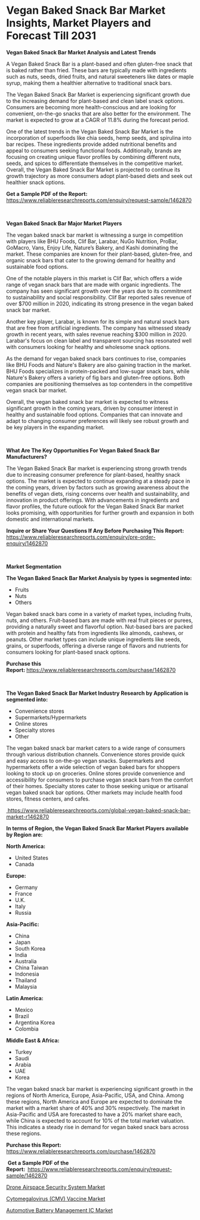 <p><h1>Vegan Baked Snack Bar Market Insights, Market Players and Forecast Till 2031</h1></p><p><strong>Vegan Baked Snack Bar Market Analysis and Latest Trends</strong></p>
<p><p>A Vegan Baked Snack Bar is a plant-based and often gluten-free snack that is baked rather than fried. These bars are typically made with ingredients such as nuts, seeds, dried fruits, and natural sweeteners like dates or maple syrup, making them a healthier alternative to traditional snack bars.</p><p>The Vegan Baked Snack Bar Market is experiencing significant growth due to the increasing demand for plant-based and clean label snack options. Consumers are becoming more health-conscious and are looking for convenient, on-the-go snacks that are also better for the environment. The market is expected to grow at a CAGR of 11.8% during the forecast period.</p><p>One of the latest trends in the Vegan Baked Snack Bar Market is the incorporation of superfoods like chia seeds, hemp seeds, and spirulina into bar recipes. These ingredients provide added nutritional benefits and appeal to consumers seeking functional foods. Additionally, brands are focusing on creating unique flavor profiles by combining different nuts, seeds, and spices to differentiate themselves in the competitive market. Overall, the Vegan Baked Snack Bar Market is projected to continue its growth trajectory as more consumers adopt plant-based diets and seek out healthier snack options.</p></p>
<p><strong>Get a Sample PDF of the Report:&nbsp;</strong> <a href="https://www.reliableresearchreports.com/enquiry/request-sample/1462870">https://www.reliableresearchreports.com/enquiry/request-sample/1462870</a></p>
<p>&nbsp;</p>
<p><strong>Vegan Baked Snack Bar Major Market Players</strong></p>
<p><p>The vegan baked snack bar market is witnessing a surge in competition with players like BHU Foods, Clif Bar, Larabar, NuGo Nutrition, ProBar, GoMacro, Vans, Enjoy Life, Nature’s Bakery, and Kashi dominating the market. These companies are known for their plant-based, gluten-free, and organic snack bars that cater to the growing demand for healthy and sustainable food options.</p><p>One of the notable players in this market is Clif Bar, which offers a wide range of vegan snack bars that are made with organic ingredients. The company has seen significant growth over the years due to its commitment to sustainability and social responsibility. Clif Bar reported sales revenue of over $700 million in 2020, indicating its strong presence in the vegan baked snack bar market.</p><p>Another key player, Larabar, is known for its simple and natural snack bars that are free from artificial ingredients. The company has witnessed steady growth in recent years, with sales revenue reaching $300 million in 2020. Larabar's focus on clean label and transparent sourcing has resonated well with consumers looking for healthy and wholesome snack options.</p><p>As the demand for vegan baked snack bars continues to rise, companies like BHU Foods and Nature's Bakery are also gaining traction in the market. BHU Foods specializes in protein-packed and low-sugar snack bars, while Nature's Bakery offers a variety of fig bars and gluten-free options. Both companies are positioning themselves as top contenders in the competitive vegan snack bar market.</p><p>Overall, the vegan baked snack bar market is expected to witness significant growth in the coming years, driven by consumer interest in healthy and sustainable food options. Companies that can innovate and adapt to changing consumer preferences will likely see robust growth and be key players in the expanding market.</p></p>
<p>&nbsp;</p>
<p><strong>What Are The Key Opportunities For Vegan Baked Snack Bar Manufacturers?</strong></p>
<p><p>The Vegan Baked Snack Bar market is experiencing strong growth trends due to increasing consumer preference for plant-based, healthy snack options. The market is expected to continue expanding at a steady pace in the coming years, driven by factors such as growing awareness about the benefits of vegan diets, rising concerns over health and sustainability, and innovation in product offerings. With advancements in ingredients and flavor profiles, the future outlook for the Vegan Baked Snack Bar market looks promising, with opportunities for further growth and expansion in both domestic and international markets.</p></p>
<p><strong>Inquire or Share Your Questions If Any Before Purchasing This Report:</strong> <a href="https://www.reliableresearchreports.com/enquiry/pre-order-enquiry/1462870">https://www.reliableresearchreports.com/enquiry/pre-order-enquiry/1462870</a></p>
<p>&nbsp;</p>
<p><strong>Market Segmentation</strong></p>
<p><strong>The Vegan Baked Snack Bar Market Analysis by types is segmented into:</strong></p>
<p><ul><li>Fruits</li><li>Nuts</li><li>Others</li></ul></p>
<p><p>Vegan baked snack bars come in a variety of market types, including fruits, nuts, and others. Fruit-based bars are made with real fruit pieces or purees, providing a naturally sweet and flavorful option. Nut-based bars are packed with protein and healthy fats from ingredients like almonds, cashews, or peanuts. Other market types can include unique ingredients like seeds, grains, or superfoods, offering a diverse range of flavors and nutrients for consumers looking for plant-based snack options.</p></p>
<p><strong>Purchase this Report:&nbsp;</strong><a href="https://www.reliableresearchreports.com/purchase/1462870">https://www.reliableresearchreports.com/purchase/1462870</a></p>
<p>&nbsp;</p>
<p><strong>The Vegan Baked Snack Bar Market Industry Research by Application is segmented into:</strong></p>
<p><ul><li>Convenience stores</li><li>Supermarkets/Hypermarkets</li><li>Online stores</li><li>Specialty stores</li><li>Other</li></ul></p>
<p><p>The vegan baked snack bar market caters to a wide range of consumers through various distribution channels. Convenience stores provide quick and easy access to on-the-go vegan snacks. Supermarkets and hypermarkets offer a wide selection of vegan baked bars for shoppers looking to stock up on groceries. Online stores provide convenience and accessibility for consumers to purchase vegan snack bars from the comfort of their homes. Specialty stores cater to those seeking unique or artisanal vegan baked snack bar options. Other markets may include health food stores, fitness centers, and cafes.</p></p>
<p><a href="https://www.reliableresearchreports.com/global-vegan-baked-snack-bar-market-r1462870">&nbsp;https://www.reliableresearchreports.com/global-vegan-baked-snack-bar-market-r1462870</a></p>
<p><strong>In terms of Region, the Vegan Baked Snack Bar Market Players available by Region are:</strong></p>
<p>
    <p> <strong> North America: </strong>
        <ul>
            <li>United States</li>
            <li>Canada</li>
        </ul>
        </p> 
    <p> <strong> Europe: </strong>
        <ul>
            <li>Germany</li>
            <li>France</li>
            <li>U.K.</li>
            <li>Italy</li>
            <li>Russia</li>
        </ul>
        </p> 
    <p> <strong> Asia-Pacific: </strong>
        <ul>
            <li>China</li>
            <li>Japan</li>
            <li>South Korea</li>
            <li>India</li>
            <li>Australia</li>
            <li>China Taiwan</li>
            <li>Indonesia</li>
            <li>Thailand</li>
            <li>Malaysia</li>
        </ul>
        </p> 
    <p> <strong> Latin America: </strong>
        <ul>
            <li>Mexico</li>
            <li>Brazil</li>
            <li>Argentina Korea</li>
            <li>Colombia</li>
        </ul>
        </p> 
    <p> <strong> Middle East & Africa: </strong>
        <ul>
            <li>Turkey</li>
            <li>Saudi</li>
            <li>Arabia</li>
            <li>UAE</li>
            <li>Korea</li>
        </ul>
    </p>
    </p>
<p><p>The vegan baked snack bar market is experiencing significant growth in the regions of North America, Europe, Asia-Pacific, USA, and China. Among these regions, North America and Europe are expected to dominate the market with a market share of 40% and 30% respectively. The market in Asia-Pacific and USA are forecasted to have a 20% market share each, while China is expected to account for 10% of the total market valuation. This indicates a steady rise in demand for vegan baked snack bars across these regions.</p></p>
<p><strong>Purchase this Report: </strong><a href="https://www.reliableresearchreports.com/purchase/1462870">https://www.reliableresearchreports.com/purchase/1462870</a></p>
<p>&nbsp;<strong>Get a Sample PDF of the Report:&nbsp;&nbsp;</strong><a href="https://www.reliableresearchreports.com/enquiry/request-sample/1462870">https://www.reliableresearchreports.com/enquiry/request-sample/1462870</a></p>
<p><strong></strong></p>
<p><p><a href="https://www.linkedin.com/pulse/drone-airspace-security-system-market-share-amp-new-trends-tn3af?trackingId=hcNeG1r9BVGacjmwte8OyQ%3D%3D">Drone Airspace Security System Market</a></p><p><a href="https://www.linkedin.com/pulse/cytomegalovirus-cmv-vaccine-market-furnish-information-6gilf?trackingId=pLDvw%2BvVWVyEvMzz9QQ8fw%3D%3D">Cytomegalovirus (CMV) Vaccine Market</a></p><p><a href="https://www.linkedin.com/pulse/decoding-automotive-battery-management-ic-market-deep-vubpf?trackingId=uUuDHhe%2Bfqh01U8CGRDxsA%3D%3D">Automotive Battery Management IC Market</a></p></p>
